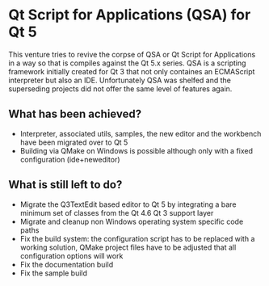 # Qt Script for Applications (QSA) for Qt 5

This venture tries to revive the corpse of QSA or Qt Script for Applications in a way so that is compiles against the Qt 5.x series. QSA is a scripting framework initially created for Qt 3 that not only containes an ECMAScript interpreter but also an IDE. Unfortunately QSA was shelfed and the superseding projects did not offer the same level of features again.

## What has been achieved?

* Interpreter, associated utils, samples, the new editor and the workbench have been migrated over to Qt 5
* Building via QMake on Windows is possible although only with a fixed configuration (ide+neweditor)

## What is still left to do?

* Migrate the Q3TextEdit based editor to Qt 5 by integrating a bare minimum set of classes from the Qt 4.6 Qt 3 support layer
* Migrate and cleanup non Windows operating system specific code paths
* Fix the build system: the configuration script has to be replaced with a working solution, QMake project files have to be adjusted that all configuration options will work
* Fix the documentation build
* Fix the sample build
